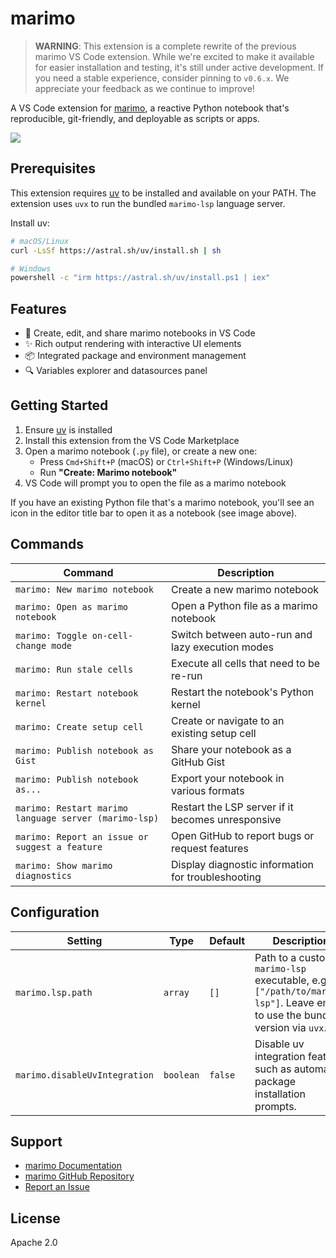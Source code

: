 # marimo

> **WARNING**: This extension is a complete rewrite of the previous marimo VS
> Code extension. While we're excited to make it available for easier
> installation and testing, it's still under active development. If you need a
> stable experience, consider pinning to `v0.6.x`. We appreciate your feedback
> as we continue to improve!

A VS Code extension for [marimo](https://github.com/marimo-team/marimo), a
reactive Python notebook that's reproducible, git-friendly, and deployable as
scripts or apps.

![](https://github.com/user-attachments/assets/1221b757-4c82-471d-897c-030d61132e90)

## Prerequisites

This extension requires [uv](https://docs.astral.sh/uv/) to be installed and
available on your PATH. The extension uses `uvx` to run the bundled
`marimo-lsp` language server.

Install uv:
```bash
# macOS/Linux
curl -LsSf https://astral.sh/uv/install.sh | sh

# Windows
powershell -c "irm https://astral.sh/uv/install.ps1 | iex"
```

## Features

- 📓 Create, edit, and share marimo notebooks in VS Code
- ✨ Rich output rendering with interactive UI elements
- 📦 Integrated package and environment management
- 🔍 Variables explorer and datasources panel

## Getting Started

1. Ensure [uv](https://docs.astral.sh/uv/) is installed
2. Install this extension from the VS Code Marketplace
3. Open a marimo notebook (`.py` file), or create a new one:
   - Press `Cmd+Shift+P` (macOS) or `Ctrl+Shift+P` (Windows/Linux)
   - Run **"Create: Marimo notebook"**
4. VS Code will prompt you to open the file as a marimo notebook

If you have an existing Python file that's a marimo notebook, you'll see an
icon in the editor title bar to open it as a notebook (see image above).

## Commands

| Command                                               | Description                                        |
| ----------------------------------------------------- | -------------------------------------------------- |
| `marimo: New marimo notebook`                         | Create a new marimo notebook                       |
| `marimo: Open as marimo notebook`                     | Open a Python file as a marimo notebook            |
| `marimo: Toggle on-cell-change mode`                  | Switch between auto-run and lazy execution modes   |
| `marimo: Run stale cells`                             | Execute all cells that need to be re-run           |
| `marimo: Restart notebook kernel`                     | Restart the notebook's Python kernel               |
| `marimo: Create setup cell`                           | Create or navigate to an existing setup cell       |
| `marimo: Publish notebook as Gist`                    | Share your notebook as a GitHub Gist               |
| `marimo: Publish notebook as...`                      | Export your notebook in various formats            |
| `marimo: Restart marimo language server (marimo-lsp)` | Restart the LSP server if it becomes unresponsive  |
| `marimo: Report an issue or suggest a feature`        | Open GitHub to report bugs or request features     |
| `marimo: Show marimo diagnostics`                     | Display diagnostic information for troubleshooting |

## Configuration

| Setting                       | Type      | Default | Description                                                                                                                  |
| ----------------------------- | --------- | ------- | ---------------------------------------------------------------------------------------------------------------------------- |
| `marimo.lsp.path`             | `array`   | `[]`    | Path to a custom `marimo-lsp` executable, e.g., `["/path/to/marimo-lsp"]`. Leave empty to use the bundled version via `uvx`. |
| `marimo.disableUvIntegration` | `boolean` | `false` | Disable uv integration features such as automatic package installation prompts.                                              |

## Support

- [marimo Documentation](https://docs.marimo.io/)
- [marimo GitHub Repository](https://github.com/marimo-team/marimo)
- [Report an Issue](https://github.com/marimo-team/marimo-lsp/issues)

## License

Apache 2.0
